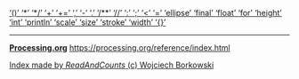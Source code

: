 [ ‘()’ ](https://processing.org/reference/parentheses.html)	[ ‘*’ ](https://processing.org/reference/multiply.html)	[ ‘*/’ ](https://processing.org/reference/multilinecomment.html)	[ ‘+’ ](https://processing.org/reference/addition.html)	[ ‘+=’ ](https://processing.org/reference/addassign.html)	[ ‘,’ ](https://processing.org/reference/comma.html)	[ ‘-’ ](https://processing.org/reference/minus.html)	[ ‘.’ ](https://processing.org/reference/dot.html)	[ ‘/**’ ](https://processing.org/reference/doccomment.html)	[ ‘//’ ](https://processing.org/reference/comment.html)	[ ‘:’ ](https://processing.org/reference/conditional.html)	[ ‘;’ ](https://processing.org/reference/semicolon.html)	[ ‘<’ ](https://processing.org/reference/lessthan.html)	[ ‘=’ ](https://processing.org/reference/assign.html)	[ ‘ellipse’ ](https://processing.org/reference/ellipse_.html)	[ ‘final’ ](https://processing.org/reference/final.html)	[ ‘float’ ](https://processing.org/reference/float.html)	[ ‘for’ ](https://processing.org/reference/for.html)	[ ‘height’ ](https://processing.org/reference/height.html)	[ ‘int’ ](https://processing.org/reference/int.html)	[ ‘println’ ](https://processing.org/reference/println_.html)	[ ‘scale’ ](https://processing.org/reference/scale_.html)	[ ‘size’ ](https://processing.org/reference/size_.html)	[ ‘stroke’ ](https://processing.org/reference/stroke_.html)	[ ‘width’ ](https://processing.org/reference/width.html)	[ ‘{}’ ](https://processing.org/reference/curlybraces.html)	


----
[__Processing.org__](http://Processing.org/) <https://processing.org/reference/index.html>


[Index made by _ReadAndCounts_ (c) Wojciech Borkowski](https://github.com/borkowsk/bookProcessingEN/tree/main/33_extensions/readandcounts)

